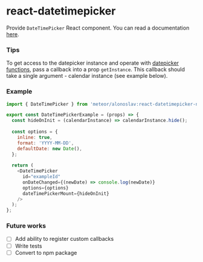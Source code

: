 # react-datetimepicker

Provide `DateTimePicker` React component. You can read a documentation [here](http://eonasdan.github.io/bootstrap-datetimepicker/).


### Tips

To get access to the datepicker instance and operate with [datepicker functions](http://eonasdan.github.io/bootstrap-datetimepicker/Functions/),
pass a callback into a prop `getInstance`. This callback should take a single argument - calendar instance (see example below).

### Example

```javascript
import { DateTimePicker } from 'meteor/alonoslav:react-datetimepicker-new';

export const DateTimePickerExample = (props) => {
  const hideOnInit = (calendarInstance) => calendarInstance.hide();
  
  const options = {
    inline: true,
    format: 'YYYY-MM-DD',
    defaultDate: new Date(),
  };
  
  return (
    <DateTimePicker
      id="exampleId"
      onDateChanged={(newDate) => console.log(newDate)}
      options={options}
      dateTimePickerMount={hideOnInit}
    />
  );
};
```

### Future works

- [ ] Add ability to register custom callbacks
- [ ] Write tests
- [ ] Convert to npm package
